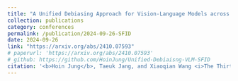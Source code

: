 ```yaml
---
title: "A Unified Debiasing Approach for Vision-Language Models across Modalities and Tasks"
collection: publications
category: conferences
permalink: /publication/2024-09-26-SFID
date: 2024-09-26
link: "https://arxiv.org/abs/2410.07593"
# paperurl: 'https://arxiv.org/abs/2410.07593'
# github: https://github.com/HoinJung/Unified-Debiaisng-VLM-SFID
citation: '<b>Hoin Jung</b>, Taeuk Jang, and Xiaoqian Wang <i>The Thirty-eighth Annual Conference on Neural Information Processing Systems (NeurIPS 2024), <b>Spotlight</b></i>'
---
```

